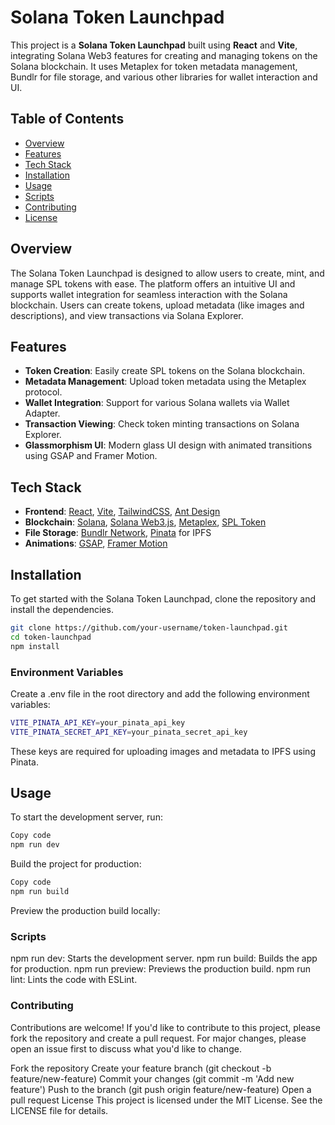 # Solana Token Launchpad

This project is a **Solana Token Launchpad** built using **React** and **Vite**, integrating Solana Web3 features for creating and managing tokens on the Solana blockchain. It uses Metaplex for token metadata management, Bundlr for file storage, and various other libraries for wallet interaction and UI.

## Table of Contents

- [Overview](#overview)
- [Features](#features)
- [Tech Stack](#tech-stack)
- [Installation](#installation)
- [Usage](#usage)
- [Scripts](#scripts)
- [Contributing](#contributing)
- [License](#license)

## Overview

The Solana Token Launchpad is designed to allow users to create, mint, and manage SPL tokens with ease. The platform offers an intuitive UI and supports wallet integration for seamless interaction with the Solana blockchain. Users can create tokens, upload metadata (like images and descriptions), and view transactions via Solana Explorer.

## Features

- **Token Creation**: Easily create SPL tokens on the Solana blockchain.
- **Metadata Management**: Upload token metadata using the Metaplex protocol.
- **Wallet Integration**: Support for various Solana wallets via Wallet Adapter.
- **Transaction Viewing**: Check token minting transactions on Solana Explorer.
- **Glassmorphism UI**: Modern glass UI design with animated transitions using GSAP and Framer Motion.

## Tech Stack

- **Frontend**: [React](https://reactjs.org/), [Vite](https://vitejs.dev/), [TailwindCSS](https://tailwindcss.com/), [Ant Design](https://ant.design/)
- **Blockchain**: [Solana](https://solana.com/), [Solana Web3.js](https://solana-labs.github.io/solana-web3.js/), [Metaplex](https://www.metaplex.com/), [SPL Token](https://spl.solana.com/token)
- **File Storage**: [Bundlr Network](https://bundlr.network/), [Pinata](https://www.pinata.cloud/) for IPFS
- **Animations**: [GSAP](https://greensock.com/gsap/), [Framer Motion](https://www.framer.com/motion/)

## Installation

To get started with the Solana Token Launchpad, clone the repository and install the dependencies.

```bash
git clone https://github.com/your-username/token-launchpad.git
cd token-launchpad
npm install
```

### Environment Variables

Create a .env file in the root directory and add the following environment variables:

```bash
VITE_PINATA_API_KEY=your_pinata_api_key
VITE_PINATA_SECRET_API_KEY=your_pinata_secret_api_key
```

These keys are required for uploading images and metadata to IPFS using Pinata.

## Usage

To start the development server, run:

```bash
Copy code
npm run dev
```

Build the project for production:

```bash
Copy code
npm run build
```

Preview the production build locally:

### Scripts

npm run dev: Starts the development server.
npm run build: Builds the app for production.
npm run preview: Previews the production build.
npm run lint: Lints the code with ESLint.

### Contributing

Contributions are welcome! If you'd like to contribute to this project, please fork the repository and create a pull request. For major changes, please open an issue first to discuss what you'd like to change.

Fork the repository
Create your feature branch (git checkout -b feature/new-feature)
Commit your changes (git commit -m 'Add new feature')
Push to the branch (git push origin feature/new-feature)
Open a pull request
License
This project is licensed under the MIT License. See the LICENSE file for details.
